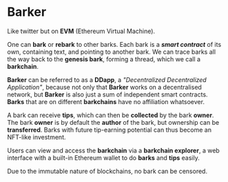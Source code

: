 # Barker
Like twitter but on **EVM** (Ethereum Virtual Machine).

One can **bark** or **rebark** to other barks. Each bark is a ***smart contract*** of its own, containing text, and pointing to another bark. We can trace barks all the way back to the **genesis bark**, forming a thread, which we call a **barkchain**.

**Barker** can be referred to as a **DDapp**, a *"Decentralized Decentralized Application"*, because not only that **Barker** works on a decentralised network, but **Barker** is also just a sum of independent smart contracts. **Barks** that are on different **barkchains** have no affiliation whatsoever.

A bark can receive **tips**, which can then be **collected** by the bark **owner**. The bark **owner** is by default the **author** of the bark, but ownership can be **transferred**. Barks with future tip-earning potential can thus become an NFT-like investment.

Users can view and access the **barkchain** via a **barkchain explorer**, a web interface with a built-in Ethereum wallet to do **barks** and **tips** easily.

Due to the immutable nature of blockchains, no bark can be censored.
